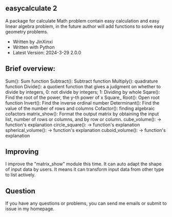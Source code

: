 ## easycalculate 2
<p>A package for calculate Math problem contain easy calculation and easy linear algebra problem, in the future author will add functions to solve easy geometry problems.</p>
<ul>
<li>Written by JinXinxi</li>
<li>Written with Python</li>
<li>Latest Version: 2024-3-29 2.0.0</li>
</ul>

## Brief overview:
Sum(): Sum function
Subtract(): Subtract function
Multiply(): quadrature function
Divide(): a quotient function that gives a judgment on whether to divide by integers, 0: not divide by integers; 1: Dividing by whole
Sqare(): Find the root of the power, the y-th power of x
Square_ Root(): Open root function
Invert(): Find the inverse ordinal number
Determinant(): Find the value of the number of rows and columns
Cofactor(): finding algebraic cofactors
matrix_show(): Format the output matrix by obtaining the input list, number of rows or columns, and by row or column.
cube_volume(): -> function's explanation
circle_square(): -> function's explanation
spherical_volume(): -> function's explanation
cuboid_volume(): -> function's explanation

## Improving
I improve the "matrix_show" module this time. It can auto adapt the shape of input data by users. It means it can transform input data from other type to list actively.

## Question
If you have any questions or problems, you can send me emails or submit to issue in my homepage.